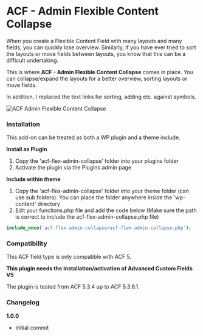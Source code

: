 ACF - Admin Flexible Content Collapse
=====================================

When you create a Flexible Content Field with many layouts and many fields, you can quickly lose overview. Similarly, if you have ever tried to sort the layouts or move fields between layouts, you know that this can be a difficult undertaking.

This is where **ACF - Admin Flexible Content Collapse** comes in place. You can collapse/expand the layouts for a better overview, sorting layouts or move fields.

In addition, I replaced the text links for sorting, adding etc. against symbols.

![ACF Admin Flexible Content Collapse](http://www.dreihochzwo.de/download/admin_flex_collapse.gif)

### Installation

This add-on can be treated as both a WP plugin and a theme include.

**Install as Plugin**

1. Copy the 'acf-flex-admin-collapse' folder into your plugins folder
2. Activate the plugin via the Plugins admin page

**Include within theme**

1.	Copy the 'acf-flex-admin-collapse' folder into your theme folder (can use sub folders). You can place the folder anywhere inside the 'wp-content' directory
2.	Edit your functions.php file and add the code below (Make sure the path is correct to include the acf-flex-admin-collapse.php file)

```php
include_once('acf-flex-admin-collapse/acf-flex-admin-collapse.php');
```

### Compatibility

This ACF field type is only compatible with ACF 5.

**This plugin needs the installation/activation of Advanced Custom Fields V5**

The plugin is tested from ACF 5.3.4 up to ACF 5.3.6.1.

### Changelog

**1.0.0**
* Initial commit
